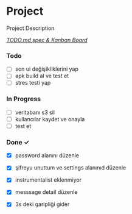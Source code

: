# Project

Project Description

<em>[TODO.md spec & Kanban Board](https://bit.ly/3fCwKfM)</em>

### Todo

- [ ] son ui değişikliklerini yap  
- [ ] apk build al ve test et  
- [ ] stres testi yap  

### In Progress

- [ ] veritabanı s3 sil  
- [ ] kullancılar kaydet ve onayla  
- [ ] test et  

### Done ✓

- [x] password alanını düzenle  
- [x] şifreyu unuttum ve settings alanınıd düzenle  
- [x] instrumentalist eklenmiyor  
- [x] messsage detail düzenle  
- [x] 3s deki garipliği gider  

